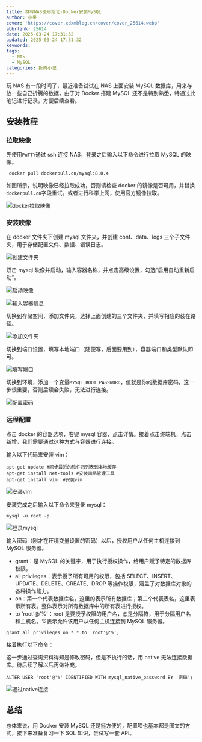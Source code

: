 ```yaml
---
title: 群晖NAS使用指北-Docker安装MySQL
author: 小呆
cover: 'https://cover.xdxmblog.cn/cover/cover_25614.webp'
abbrlink: 25614
date: 2025-03-24 17:31:32
updated: 2025-03-24 17:31:32
keywords:
tags:
  - NAS
  - MySQL
categories: 折腾小记
---
```


玩 NAS 有一段时间了，最近准备试试在 NAS 上面安装 MySQL 数据库，用来存放一些自己折腾的数据，由于对 Docker 搭建 MySQL 还不是特别熟悉，特通过此笔记进行记录，方便后续查看。

<!--more-->

## 安装教程

### 拉取映像

先使用`PuTTY`通过 ssh 连接 NAS，登录之后输入以下命令进行拉取 MySQL 的映像。

```shell
 docker pull dockerpull.cn/mysql:8.0.4
```

如图所示，说明映像已经拉取成功，否则请检查 docker 的镜像是否可用，并替换`dockerpull.cn`字段重试。或者进行科学上网，使用官方镜像拉取。

![docker拉取映像](https://img.xdxmblog.cn/images/article_25614_01.jpg)

### 安装映像

在 docker 文件夹下创建 mysql 文件夹，并创建 conf、data、logs 三个子文件夹，用于存储配置文件、数据、错误日志。

![创建文件夹](https://img.xdxmblog.cn/images/article_25614_02.png)

双击 mysql 映像并启动，输入容器名称，并点击高级设置，勾选“启用自动重新启动”。

![启动映像](https://img.xdxmblog.cn/images/article_25614_03.png)

![输入容器信息](https://img.xdxmblog.cn/images/article_25614_04.jpg)

切换到存储空间，添加文件夹，选择上面创建的三个文件夹，并填写相应的装在路径。

![添加文件夹](https://img.xdxmblog.cn/images/article_25614_05.png)

切换到端口设置，填写本地端口（随便写，后面要用到），容器端口和类型默认即可。

![填写端口](https://img.xdxmblog.cn/images/article_25614_06.png)

切换到环境，添加一个变量`MYSQL_ROOT_PASSWORD`，值就是你的数据库密码，这一步很重要，否则后续会失败，无法进行连接。

![配置密码](https://img.xdxmblog.cn/images/article_25614_07.png)

### 远程配置

点击 docker 的容器选项，右键 mysql 容器，点击详情。接着点击终端机，点击新增，我们需要通过这种方式与容器进行连接。

输入以下代码来安装 vim：

```shell
apt-get update #同步最近的软件包列表到本地缓存
apt-get install net-tools #安装网络管理工具
apt-get install vim  #安装vim
```

![安装vim](https://img.xdxmblog.cn/images/article_25614_08.jpg)

安装完成之后输入以下命令来登录 mysql：

```shell
mysql -u root -p
```

![登录mysql](https://img.xdxmblog.cn/images/article_25614_09.jpg)

输入密码（刚才在环境变量设置的密码）以后，授权用户从任何主机连接到 MySQL 服务器。

- grant：是 MySQL 的关键字，用于执行授权操作，给用户赋予特定的数据库权限。
- all privileges：表示授予所有可用的权限，包括 SELECT、INSERT、UPDATE、DELETE、CREATE、DROP 等操作权限，涵盖了对数据库对象的各种操作能力。
- on：第一个代表数据库名，这里的表示所有数据库；第二个代表表名，这里表示所有表。整体表示对所有数据库中的所有表进行授权。
- to 'root'@'%'：root 是要授予权限的用户名，@是分隔符，用于分隔用户名和主机名。%表示允许该用户从任何主机连接到 MySQL 服务器。

```shell
grant all privileges on *.* to 'root'@'%';
```

接着执行以下命令：

这一步通过查询资料得知是修改密码，但是不执行的话，用 native 无法连接数据库。待后续了解以后再做补充。

```shell
ALTER USER 'root'@'%' IDENTIFIED WITH mysql_native_password BY '密码';
```

![通过native连接](https://img.xdxmblog.cn/images/article_25614_10.png)

## 总结

总体来说，用 Docker 安装 MySQL 还是挺方便的，配置项也基本都是图文的方式，接下来准备复习一下 SQL 知识，尝试写一套 API。
